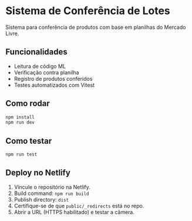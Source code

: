 # Sistema de Conferência de Lotes

Sistema para conferência de produtos com base em planilhas do Mercado Livre.

## Funcionalidades

- Leitura de código ML
- Verificação contra planilha
- Registro de produtos conferidos
- Testes automatizados com Vitest

## Como rodar

```bash
npm install
npm run dev
```

## Como testar

```bash
npm run test
```

## Deploy no Netlify
1. Víncule o repositório na Netlify.
2. Build command: `npm run build`
3. Publish directory: `dist`
4. Certifique-se de que `public/_redirects` está no repo.
5. Abrir a URL (HTTPS habilitado) e testar a câmera.
